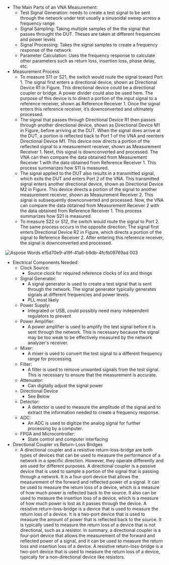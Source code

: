 
- The Main Parts of an VNA Measurement:
  - Test Signal Generation: needs to create a test signal to be sent through the network under test usually a sinusoidal sweep acress a frequency range
  - Signal Sampling: Taking multiple samples of the the signal that passes throught the DUT. Theses are taken at different frequencies and power levels
  - Signal Processing: Takes the signal samples to create a frequency response of the network
  - Parameter Calculation: Uses the frequency response to calculate other parameters such as return loss, insertion loss, phase delay, etc.
- Measurement Process
  - To measure S11 or S21, the switch would route the signal toward Port 1. The signal first enters a directional device, shown as Directional Device R1 in Figure. This directional device could be a directional coupler or bridge. A power divider could also be used here. The purpose of this device is to direct a portion of the input signal to a reference receiver, shown as Reference Receiver 1. Once the signal enters this reference receiver, it’s downconverted and ultimately processed.
  - The signal that passes through Directional Device R1 then passes through another directional device, shown as Directional Device M1 in Figure, before arriving at the DUT. When the signal does arrive at the DUT, a portion is reflected back to Port 1 of the VNA and reenters Directional Device M1. This device now directs a portion of the reflected signal to a measurement receiver, shown as Measurement Receiver 1. Next, this signal is downconverted and processed. The VNA can then compare the data obtained from Measurement Receiver 1 with the data obtained from Reference Receiver 1. This process summarizes how S11 is measured.
  - The signal applied to the DUT also results in a transmitted signal, which exits the DUT and enters Port 2 of the VNA. This transmitted signal enters another directional device, shown as Directional Device M2 in Figure. This device directs a portion of the signal to another measurement receiver, shown as Measurement Receiver 2. This signal is subsequently downconverted and processed. Now, the VNA can compare the data obtained from Measurement Receiver 2 with the data obtained from Reference Receiver 1. This process summarizes how S21 is measured.
  - To measure S22 or S12, the switch would route the signal to Port 2. The same process occurs in the opposite direction: The signal first enters Directional Device R2 in Figure, which directs a portion of the signal to Reference Receiver 2. After entering this reference receiver, the signal is downconverted and processed.

![Aspose Words e15d70e9-a19f-41a6-b9db-4fcfb09769ad 003](https://user-images.githubusercontent.com/29070021/213368360-d90dd215-2da8-4940-bab2-541e947505cd.png)

- Electrical Components Needed:
  - Clock Source:
    - Source clock for required reference clocks of ics and things
  - Signal Generator: 
    - A signal generator is used to create a test signal that is sent through the network. The signal generator typically generates signals at different frequencies and power levels.
    - PLL most likely
  - Power Supply:
    - Integrated or USB, could possibly need many independent regulators to prevent
  - Power Amplifier:
    - A power amplifier is used to amplify the test signal before it is sent through the network. This is necessary because the signal may be too weak to be effectively measured by the network analyzer's receiver.
  - Mixer:
    - A mixer is used to convert the test signal to a different frequency range for processing.
  - Filter:
    - A filter is used to remove unwanted signals from the test signal. This is necessary to ensure that the measurement is accurate.
  - Attenuator:
    - Can digitally adjust the signal power
  - Directional Device
    - See Below 
  - Detector:
    - A detector is used to measure the amplitude of the signal and to extract the information needed to create a frequency response.
  - ADC:
    - An ADC is used to digitize the analog signal for further processing by a computer.
  - FPGA and Microcontroller:
    - State control and computer interfacing
- Directional Coupler vs Return-Loss Bridges
  - A directional coupler and a resistive return-loss-bridge are both types of devices that can be used to measure the performance of a network in a specific direction. However, they operate differently and are used for different purposes. A directional coupler is a passive device that is used to sample a portion of the signal that is passing through a network. It is a four-port device that allows the measurement of the forward and reflected power of a signal. It can be used to measure the return loss of a device, which is a measure of how much power is reflected back to the source. It also can be used to measure the insertion loss of a device, which is a measure of how much power is lost as it passes through the device. A resistive return-loss-bridge is a device that is used to measure the return loss of a device. It is a two-port device that is used to measure the amount of power that is reflected back to the source. It is typically used to measure the return loss of a device that is not directional, such as a resistor. In summary, a directional coupler is a four-port device that allows the measurement of the forward and reflected power of a signal, and it can be used to measure the return loss and insertion loss of a device. A resistive return-loss-bridge is a two-port device that is used to measure the return loss of a device, typically for a non-directional device like resistors.

